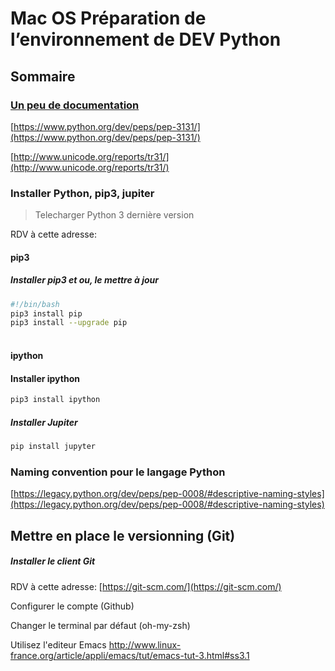# Mac OS Préparation de l’environnement de DEV Python

## Sommaire

### **<span style="text-decoration:underline;">Un peu de documentation</span>**

[https://www.python.org/dev/peps/pep-3131/](https://www.python.org/dev/peps/pep-3131/)

[http://www.unicode.org/reports/tr31/](http://www.unicode.org/reports/tr31/)

### Installer Python, pip3, jupiter 

>Telecharger Python 3 dernière version

RDV à cette adresse:

#### pip3

##### Installer pip3 et ou, le mettre à jour

```bash
#!/bin/bash
pip3 install pip
pip3 install --upgrade pip
```

<table>
  <tr>
  </tr>
</table>

#### ipython

#### Installer ipython

```Bash
pip3 install ipython
```

##### **Installer Jupiter**

```Bash
pip install jupyter
```

### Naming convention pour le langage Python

[https://legacy.python.org/dev/peps/pep-0008/#descriptive-naming-styles](https://legacy.python.org/dev/peps/pep-0008/#descriptive-naming-styles)

## Mettre en place le versionning (Git)

##### Installer le client Git

RDV à cette adresse: [https://git-scm.com/](https://git-scm.com/)

Configurer le compte (Github)

Changer le terminal par défaut (oh-my-zsh)

Utilisez l'editeur Emacs
<http://www.linux-france.org/article/appli/emacs/tut/emacs-tut-3.html#ss3.1>

<!-- Docs to Markdown version 1.0β17 -->
